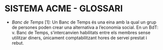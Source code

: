﻿# **SISTEMA ACME - GLOSSARI** #

* *Banc de Temps* [1]: Un Banc de Temps és una eina amb la qual un grup de persones poden crear una alternativa a l’economia social. En un BdT: v. Banc de Temps, s’intercanvien habilitats entre els membres sense utilitzar diners, únicament comptabilitzant hores de servei prestat i rebut.
